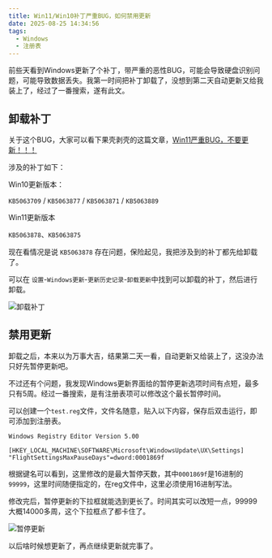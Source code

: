 ```yaml
---
title: Win11/Win10补丁严重BUG，如何禁用更新
date: 2025-08-25 14:34:56
tags:
  - Windows
  - 注册表
---
```


前些天看到Windows更新了个补丁，带严重的恶性BUG，可能会导致硬盘识别问题，可能导致数据丢失。我第一时间把补丁卸载了，没想到第二天自动更新又给我装上了，经过了一番搜索，遂有此文。

<!-- more -->

## 卸载补丁

关于这个BUG，大家可以看下果壳剥壳的这篇文章，[Win11严重BUG，不要更新！！！](https://mp.weixin.qq.com/s/iW4L0RxGy0XyKsNiRlcXSA)

涉及的补丁如下：

Win10更新版本：

`KB5063709` / `KB5063877` / `KB5063871` / `KB5063889`

Win11更新版本

`KB5063878`、`KB5063875`

现在看情况是说 `KB5063878` 存在问题，保险起见，我把涉及到的补丁都先给卸载了。

可以在 `设置`-`Windows更新`-`更新历史记录`-`卸载更新`中找到可以卸载的补丁，然后进行卸载。

![卸载补丁](https://img.iszy.xyz/1756105154778.png)

## 禁用更新

卸载之后，本来以为万事大吉，结果第二天一看，自动更新又给装上了，这没办法只好先暂停更新吧。

不过还有个问题，我发现Windows更新界面给的暂停更新选项时间有点短，最多只有5周。经过一番搜索，是有注册表项可以修改这个最长暂停时间。

可以创建一个`test.reg`文件，文件名随意，贴入以下内容，保存后双击运行，即可添加到注册表。

```reg
Windows Registry Editor Version 5.00

[HKEY_LOCAL_MACHINE\SOFTWARE\Microsoft\WindowsUpdate\UX\Settings]
"FlightSettingsMaxPauseDays"=dword:0001869f
```

根据键名可以看到，这里修改的是最大暂停天数，其中`0001869f`是16进制的`99999`，这里时间随便指定的，在reg文件中，这里必须使用16进制写法。

修改完后，暂停更新的下拉框就能选到更长了。时间其实可以改短一点，99999大概14000多周，这个下拉框点了都卡住了。

![暂停更新](https://img.iszy.xyz/1756105855236.png)

以后啥时候想更新了，再点继续更新就完事了。
